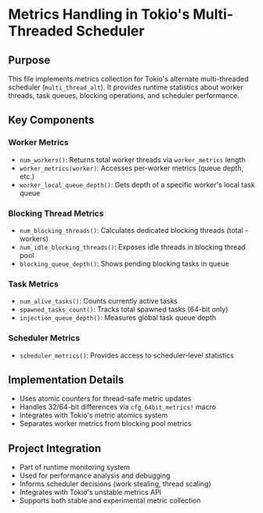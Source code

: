 # Metrics Handling in Tokio's Multi-Threaded Scheduler

## Purpose
This file implements metrics collection for Tokio's alternate multi-threaded scheduler (`multi_thread_alt`). It provides runtime statistics about worker threads, task queues, blocking operations, and scheduler performance.

## Key Components

### Worker Metrics
- `num_workers()`: Returns total worker threads via `worker_metrics` length
- `worker_metrics(worker)`: Accesses per-worker metrics (queue depth, etc.)
- `worker_local_queue_depth()`: Gets depth of a specific worker's local task queue

### Blocking Thread Metrics
- `num_blocking_threads()`: Calculates dedicated blocking threads (total - workers)
- `num_idle_blocking_threads()`: Exposes idle threads in blocking thread pool
- `blocking_queue_depth()`: Shows pending blocking tasks in queue

### Task Metrics
- `num_alive_tasks()`: Counts currently active tasks
- `spawned_tasks_count()`: Tracks total spawned tasks (64-bit only)
- `injection_queue_depth()`: Measures global task queue depth

### Scheduler Metrics
- `scheduler_metrics()`: Provides access to scheduler-level statistics

## Implementation Details
- Uses atomic counters for thread-safe metric updates
- Handles 32/64-bit differences via `cfg_64bit_metrics!` macro
- Integrates with Tokio's metric atomics system
- Separates worker metrics from blocking pool metrics

## Project Integration
- Part of runtime monitoring system
- Used for performance analysis and debugging
- Informs scheduler decisions (work stealing, thread scaling)
- Integrates with Tokio's unstable metrics API
- Supports both stable and experimental metric collection
